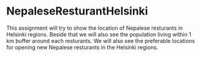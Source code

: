 # NepaleseResturantHelsinki
This assignment will try to show the location of Nepalese resturants in Helsinki regions. 
Beside that we will also see the population living within 1 km buffer around each resturants. 
We will also see the preferable locations for opening new Nepalese resturants in the Helsinki regions. 
